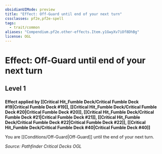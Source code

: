 ```yaml
---
obsidianUIMode: preview
title: "Effect: Off-Guard until end of your next turn"
cssclasses: pf2e,pf2e-spell
tags:
  - trait/common
aliases: "Compendium.pf2e.other-effects.Item.y1GwyXv7iOf8DhBg"
license: OGL
---
```

# Effect: Off-Guard until end of your next turn
## Level 1
### 






**Effect applied by [[Critical Hit_Fumble Deck/Critical Fumble Deck #19|Critical Fumble Deck #19]], [[Critical Hit_Fumble Deck/Critical Fumble Deck #20|Critical Fumble Deck #20]], [[Critical Hit_Fumble Deck/Critical Fumble Deck #21|Critical Fumble Deck #21]], [[Critical Hit_Fumble Deck/Critical Fumble Deck #22|Critical Fumble Deck #22]], [[Critical Hit_Fumble Deck/Critical Fumble Deck #40|Critical Fumble Deck #40]]**

You are [[Conditions/Off-Guard|Off-Guard]] until the end of your next turn.

*Source: Pathfinder Critical Decks*
*OGL*
